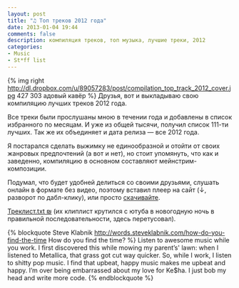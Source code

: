 ```yaml
---
layout: post
title: "♫ Топ треков 2012 года"
date: 2013-01-04 19:44
comments: false
description: компиляция треков, топ музыка, лучшие треки, 2012
categories: 
- Music
- St*ff list
---
```

{% img right http://dl.dropbox.com/u/89057283/post/compilation_top_track_2012_cover.jpg 427 303 адовый кавёр %}
Друзья, вот и выкладываю свою компиляцию лучших треков 2012 года. 

Все треки были прослушаны мною в течении года и добавлены в список избранного по месяцам. И уже из общей тысячи, получил список 111-ти лучших. Так же их объединяет и дата релиза — все 2012 года.

Я постарался сделать выжимку не единообразной и отойти от своих жанровых предпочтений (а вот и нет), но стоит упомянуть, что как и заведенно, компиляцию в основном составляют мейнстрим-композиции.

Подумал, что будет удобней делиться со своими друзьями, слушать онлайн в формате без видео, поэтому вставил плеер на сайт (↓, разворот по дабл-клику), или просто [скачивайте](http://narod.ru/disk/65107436001.d40b70857fe7d15928f4340e5df6bbf3/the_top_tracks_of_2012.rar.html). 

<a href='http://www.naydenov.tk/files/tracklist_compilation_the_best_track_of_2012.txt' target='_blank'>Треклист.txt ₪</a> (их клиплист крутился с ютуба в новогодную ночь в правильной последовательности, здесь перетусовал).

{% blockquote Steve Klabnik http://words.steveklabnik.com/how-do-you-find-the-time How do you find the time? %}
Listen to awesome music while you work. I first discovered this while mowing my parent’s' lawn: when I listened to Metallica, that grass got cut way quicker. So, while I work, I listen to shitty pop music. I find that upbeat, happy music makes me upbeat and happy. I’m over being embarrassed about my love for Ke$ha. I just bob my head and write more code.
{% endblockquote %} 